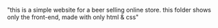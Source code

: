 "this is a simple website for a beer selling online store. this folder shows only the front-end, made with only html & css" 
